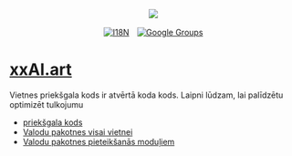 <p align="center"><a href="https://wac.tax"><img src="https://cdn.jsdelivr.net/gh/wactax/img/logo.svg"/></a></p><p align="center"><a href="https://github.com/wactax/wac.tax/blob/main/doc/README.md#readme"><img alt="I18N" src="https://cdn.jsdelivr.net/gh/wactax/img/t.svg"/></a>　<a href="https://groups.google.com/u/2/g/wactax"><img alt="Google Groups" src="https://cdn.jsdelivr.net/gh/wactax/img/g-groups.svg"/></a></p>

# [xxAI.art](https://xxAI.art)

Vietnes priekšgala kods ir atvērtā koda kods. Laipni lūdzam, lai palīdzētu optimizēt tulkojumu

* [priekšgala kods](https://github.com/xxai-art/web)
* [Valodu pakotnes visai vietnei](https://github.com/xxai-art/web/tree/main/i18n)
* [Valodu pakotnes pieteikšanās moduļiem](https://github.com/wacpkg/user/tree/main/ui.i18n)
